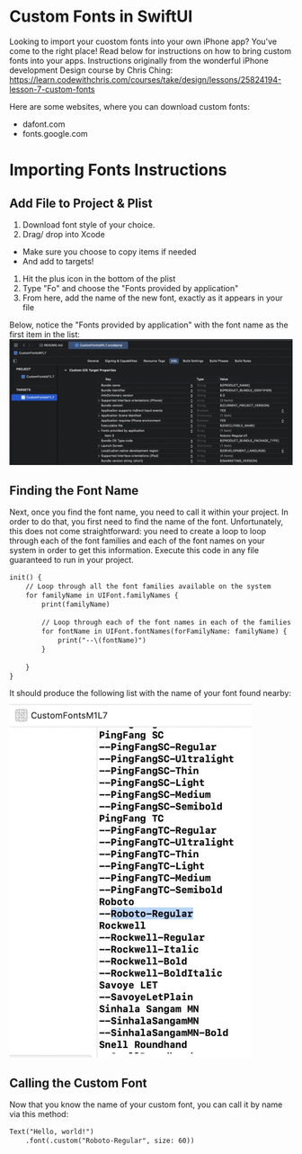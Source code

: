 #  Custom Fonts in SwiftUI
Looking to import your cuostom fonts into your own iPhone app? You've come to the right place!
Read below for instructions on how to bring custom fonts into your apps. Instructions originally
from the wonderful iPhone development Design course by Chris Ching:
https://learn.codewithchris.com/courses/take/design/lessons/25824194-lesson-7-custom-fonts

Here are some websites, where you can download custom fonts:
- dafont.com
- fonts.google.com

# Importing Fonts Instructions
## Add File to Project & Plist
1) Download font style of your choice.
1) Drag/ drop into Xcode
 - Make sure you choose to copy items if needed
 - And add to targets!
1) Hit the plus icon in the bottom of the plist
1) Type "Fo" and choose the "Fonts provided by application"
1) From here, add the name of the new font, exactly as it appears in your file

Below, notice the "Fonts provided by application" with the font name as the first item in the list:
![Custom font location](img/fontsLocation.jpeg)

## Finding the Font Name
Next, once you find the font name, you need to call it within your project. In order to 
do that, you first need to find the name of the font. Unfortunately, this does not come straightforward:
you need to create a loop to loop through each of the font families and each of the font names on 
your system in order to get this information.
Execute this code in any file guaranteed to run in your project.
```
init() {
    // Loop through all the font families available on the system
    for familyName in UIFont.familyNames {
        print(familyName)
        
        // Loop through each of the font names in each of the families
        for fontName in UIFont.fontNames(forFamilyName: familyName) {
            print("--\(fontName)")
        }
        
    }
}
```
It should produce the following list with the name of your font found nearby:
![List of font names](img/fontNamesListed.jpeg)

## Calling the Custom Font
Now that you know the name of your custom font, you can call it by name via this method:
```
Text("Hello, world!")
    .font(.custom("Roboto-Regular", size: 60))
```
